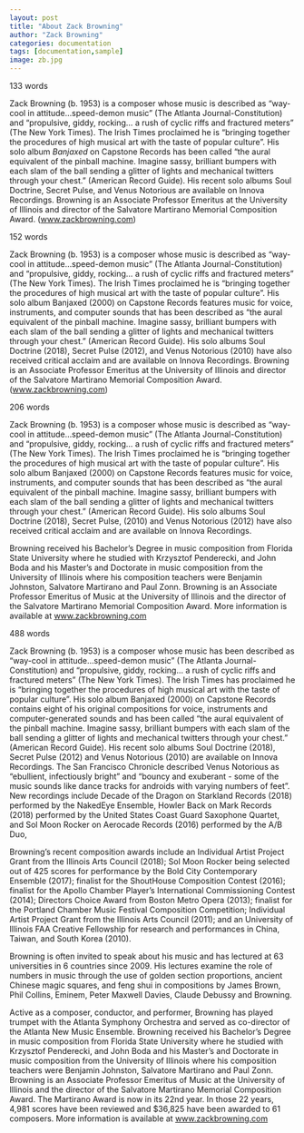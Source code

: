 ```yaml
---
layout: post
title: "About Zack Browning"
author: "Zack Browning"
categories: documentation
tags: [documentation,sample]
image: zb.jpg
---
```

133 words

Zack Browning (b. 1953) is a composer whose music is described as “way-cool in attitude…speed-demon music” (The Atlanta Journal-Constitution) and “propulsive, giddy, rocking… a rush of cyclic riffs and fractured meters” (The New York Times). The Irish Times proclaimed he is “bringing together the procedures of high musical art with the taste of popular culture”. His solo album *Banjaxed* on Capstone Records has been called “the aural equivalent of the pinball machine.  Imagine sassy, brilliant bumpers with each slam of the ball sending a glitter of lights and mechanical twitters through your chest.” (American Record Guide). His recent solo albums Soul Doctrine, Secret Pulse, and Venus Notorious are available on Innova Recordings.  Browning is an Associate Professor Emeritus at the University of Illinois and director of the Salvatore Martirano Memorial Composition Award. (www.zackbrowning.com)

152 words

Zack Browning (b. 1953) is a composer whose music is described as “way-cool in attitude…speed-demon music” (The Atlanta Journal-Constitution) and “propulsive, giddy, rocking… a rush of cyclic riffs and fractured meters” (The New York Times). The Irish Times proclaimed he is “bringing together the procedures of high musical art with the taste of popular culture”. His solo album Banjaxed (2000) on Capstone Records features music for voice, instruments, and computer sounds that has been described as “the aural equivalent of the pinball machine.  Imagine sassy, brilliant bumpers with each slam of the ball sending a glitter of lights and mechanical twitters through your chest.” (American Record Guide). His solo albums Soul Doctrine (2018), Secret Pulse (2012), and Venus Notorious (2010) have also received critical acclaim and are available on Innova Recordings.  Browning is an Associate Professor Emeritus at the University of Illinois and director of the Salvatore Martirano Memorial Composition Award. (www.zackbrowning.com)


206 words

Zack Browning (b. 1953) is a composer whose music is described as “way-cool in attitude…speed-demon music” (The Atlanta Journal-Constitution) and “propulsive, giddy, rocking… a rush of cyclic riffs and fractured meters” (The New York Times). The Irish Times proclaimed he is “bringing together the procedures of high musical art with the taste of popular culture”. His solo album Banjaxed (2000) on Capstone Records features music for voice, instruments, and computer sounds that has been described as “the aural equivalent of the pinball machine.  Imagine sassy, brilliant bumpers with each slam of the ball sending a glitter of lights and mechanical twitters through your chest.” (American Record Guide). His solo albums Soul Doctrine (2018), Secret Pulse, (2010) and Venus Notorious (2012) have also received critical acclaim and are available on Innova Recordings.  

Browning received his Bachelor’s Degree in music composition from Florida State University where he studied with Krzysztof Penderecki, and John Boda and his Master’s and Doctorate in music composition from the University of Illinois where his composition teachers were Benjamin Johnston, Salvatore Martirano and Paul Zonn. Browning is an Associate Professor Emeritus of Music at the University of Illinois and the director of the Salvatore Martirano Memorial Composition Award. More information is available at www.zackbrowning.com

488 words

Zack Browning (b. 1953) is a composer whose music has been described as “way-cool in attitude…speed-demon music” (The Atlanta Journal-Constitution) and “propulsive, giddy, rocking… a rush of cyclic riffs and fractured meters” (The New York Times). The Irish Times has proclaimed he is “bringing together the procedures of high musical art with the taste of popular culture”. His solo album Banjaxed (2000) on Capstone Records contains eight of his original compositions for voice, instruments and computer-generated sounds and has been called “the aural equivalent of the pinball machine.  Imagine sassy, brilliant bumpers with each slam of the ball sending a glitter of lights and mechanical twitters through your chest.” (American Record Guide).  His recent solo albums Soul Doctrine (2018),  Secret Pulse (2012) and Venus Notorious (2010) are available on Innova Recordings. The San Francisco Chronicle described Venus Notorious as “ebullient, infectiously bright” and “bouncy and exuberant - some of the music sounds like dance tracks for androids with varying numbers of feet”.  New recordings include Decade of the Dragon on Starkland Records (2018) performed by the NakedEye Ensemble, Howler Back on Mark Records (2018) performed by the United States Coast Guard Saxophone Quartet, and Sol Moon Rocker on Aerocade Records (2016) performed by the A/B Duo, 

Browning’s recent composition awards include an Individual Artist Project Grant from the Illinois Arts Council (2018); Sol Moon Rocker being selected out of 425 scores for performance by the Bold City Contemporary Ensemble (2017);  finalist for the ShoutHouse Composition Contest (2016); finalist for the Apollo Chamber Player’s International Commissioning Contest (2014); Directors Choice Award from Boston Metro Opera (2013); finalist for the Portland Chamber Music Festival Composition Competition; Individual Artist Project Grant from the Illinois Arts Council (2011); and an University of Illinois FAA Creative Fellowship for research and performances in China, Taiwan, and South Korea (2010). 

Browning is often invited to speak about his music and has lectured at 63 universities in 6 countries since 2009.  His lectures examine the role of numbers in music through the use of golden section proportions, ancient Chinese magic squares, and feng shui in compositions by James Brown, Phil Collins, Eminem, Peter Maxwell Davies, Claude Debussy and Browning. 

Active as a composer, conductor, and performer, Browning has played trumpet with the Atlanta Symphony Orchestra and served as co-director of the Atlanta New Music Ensemble. Browning received his Bachelor’s Degree in music composition from Florida State University where he studied with Krzysztof Penderecki, and John Boda and his Master’s and Doctorate in music composition from the University of Illinois where his composition teachers were Benjamin Johnston, Salvatore Martirano and Paul Zonn. Browning is an Associate Professor Emeritus of Music at the University of Illinois and the director of the Salvatore Martirano Memorial Composition Award. The Martirano Award is now in its 22nd year. In those 22 years, 4,981 scores have been reviewed and $36,825 have been awarded to 61 composers. More information is available at www.zackbrowning.com


